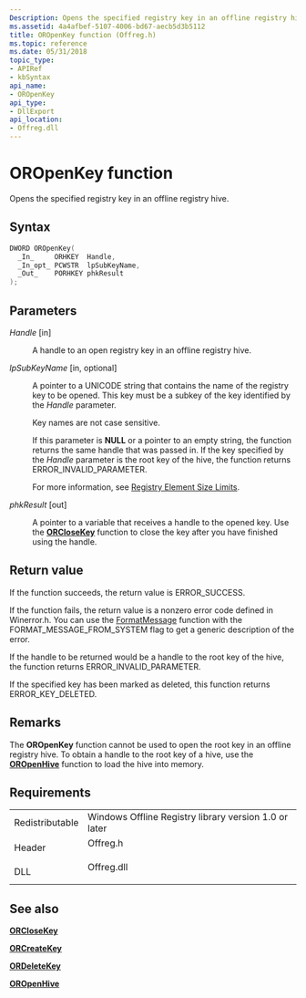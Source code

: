 ```yaml
---
Description: Opens the specified registry key in an offline registry hive.
ms.assetid: 4a4afbef-5107-4006-bd67-aecb5d3b5112
title: OROpenKey function (Offreg.h)
ms.topic: reference
ms.date: 05/31/2018
topic_type: 
- APIRef
- kbSyntax
api_name: 
- OROpenKey
api_type: 
- DllExport
api_location: 
- Offreg.dll
---
```


# OROpenKey function

Opens the specified registry key in an offline registry hive.

## Syntax


```C++
DWORD OROpenKey(
  _In_     ORHKEY  Handle,
  _In_opt_ PCWSTR  lpSubKeyName,
  _Out_    PORHKEY phkResult
);
```



## Parameters

<dl> <dt>

*Handle* \[in\]
</dt> <dd>

A handle to an open registry key in an offline registry hive.

</dd> <dt>

*lpSubKeyName* \[in, optional\]
</dt> <dd>

A pointer to a UNICODE string that contains the name of the registry key to be opened. This key must be a subkey of the key identified by the *Handle* parameter.

Key names are not case sensitive.

If this parameter is **NULL** or a pointer to an empty string, the function returns the same handle that was passed in. If the key specified by the *Handle* parameter is the root key of the hive, the function returns ERROR\_INVALID\_PARAMETER.

For more information, see [Registry Element Size Limits](../sysinfo/registry-element-size-limits.md).

</dd> <dt>

*phkResult* \[out\]
</dt> <dd>

A pointer to a variable that receives a handle to the opened key. Use the [**ORCloseKey**](orclosekey.md) function to close the key after you have finished using the handle.

</dd> </dl>

## Return value

If the function succeeds, the return value is ERROR\_SUCCESS.

If the function fails, the return value is a nonzero error code defined in Winerror.h. You can use the [FormatMessage](/windows/win32/api/winbase/nf-winbase-formatmessage) function with the FORMAT\_MESSAGE\_FROM\_SYSTEM flag to get a generic description of the error.

If the handle to be returned would be a handle to the root key of the hive, the function returns ERROR\_INVALID\_PARAMETER.

If the specified key has been marked as deleted, this function returns ERROR\_KEY\_DELETED.

## Remarks

The **OROpenKey** function cannot be used to open the root key in an offline registry hive. To obtain a handle to the root key of a hive, use the [**OROpenHive**](oropenhive.md) function to load the hive into memory.

## Requirements



|                            |                                                                                       |
|----------------------------|---------------------------------------------------------------------------------------|
| Redistributable<br/> | Windows Offline Registry library version 1.0 or later<br/>                      |
| Header<br/>          | <dl> <dt>Offreg.h</dt> </dl>   |
| DLL<br/>             | <dl> <dt>Offreg.dll</dt> </dl> |



## See also

<dl> <dt>

[**ORCloseKey**](orclosekey.md)
</dt> <dt>

[**ORCreateKey**](orcreatekey.md)
</dt> <dt>

[**ORDeleteKey**](ordeletekey.md)
</dt> <dt>

[**OROpenHive**](oropenhive.md)
</dt> </dl>

 

 